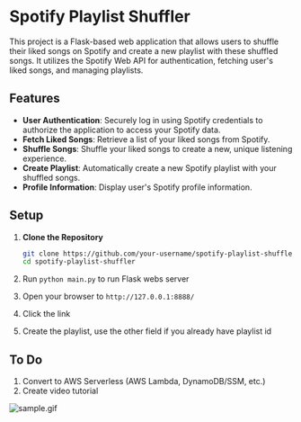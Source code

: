 # Spotify Playlist Shuffler

This project is a Flask-based web application that allows users to shuffle their liked songs on Spotify and create a new playlist with these shuffled songs. It utilizes the Spotify Web API for authentication, fetching user's liked songs, and managing playlists.

## Features

- **User Authentication**: Securely log in using Spotify credentials to authorize the application to access your Spotify data.
- **Fetch Liked Songs**: Retrieve a list of your liked songs from Spotify.
- **Shuffle Songs**: Shuffle your liked songs to create a new, unique listening experience.
- **Create Playlist**: Automatically create a new Spotify playlist with your shuffled songs.
- **Profile Information**: Display user's Spotify profile information.

## Setup

1. **Clone the Repository**

   ```bash
   git clone https://github.com/your-username/spotify-playlist-shuffler.git
   cd spotify-playlist-shuffler

2. Run `python main.py` to run Flask webs server

3. Open your browser to `http://127.0.0.1:8888/`

4. Click the link

5. Create the playlist, use the other field if you already have playlist id

## To Do
1. Convert to AWS Serverless (AWS Lambda, DynamoDB/SSM, etc.)
2. Create video tutorial

![sample.gif](sample.gif)